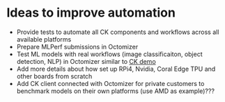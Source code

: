 # Ideas to improve automation

* Provide tests to automate all CK components and workflows across all available platforms
* Prepare MLPerf submissions in Octomizer
* Test ML models with real workflows (image classificaiton, object detection, NLP) in Octomizer similar to [CK demo](https://cknowledge.io/solution/demo-obj-detection-coco-tf-cpu-webcam-linux-azure/#test)
* Add more details about how set up RPi4, Nvidia, Coral Edge TPU and other boards from scratch
* Add CK client connected with Octomizer for private customers to benchmark models on their own platforms (use AMD as example)???
